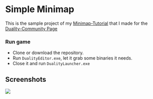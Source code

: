 # Simple Minimap

This is the sample project of my [Minimap-Tutorial](https://duality-community.github.io/2017/09/18/minimap/) that I made for the [Duality-Community Page](https://duality-community.github.io)

### Run game

- Clone or download the repository.
- Run `DualityEditor.exe`, let it grab some binaries it needs.
- Close it and run `DualityLauncher.exe`

## Screenshots

![](https://i.imgur.com/EiWl4Y1.png)
